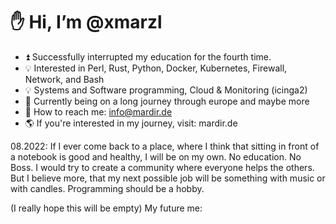 # :hand: Hi, I’m @xmarzl
- :arrow_double_up: Successfully interrupted my education for the fourth time.
- :bulb: Interested in Perl, Rust, Python, Docker, Kubernetes, Firewall, Network, and Bash
- :bulb: Systems and Software programming, Cloud & Monitoring (icinga2)
- :seedling: Currently being on a long journey through europe and maybe more
- :email: How to reach me: info@mardir.de
- :earth_americas: If you're interested in my journey, visit: mardir.de

08.2022:
If I ever come back to a place, where I think that sitting in front of a notebook is good and healthy, I will be on my own. No education. No Boss. I would try to create a community where everyone helps the others. But I believe more, that my next possible job will be something with music or with candles. Programming should be a hobby.

(I really hope this will be empty)
My future me:


<!---
xmarzl/xmarzl is a ✨ special ✨ repository because you are ✨ special ✨
--->
